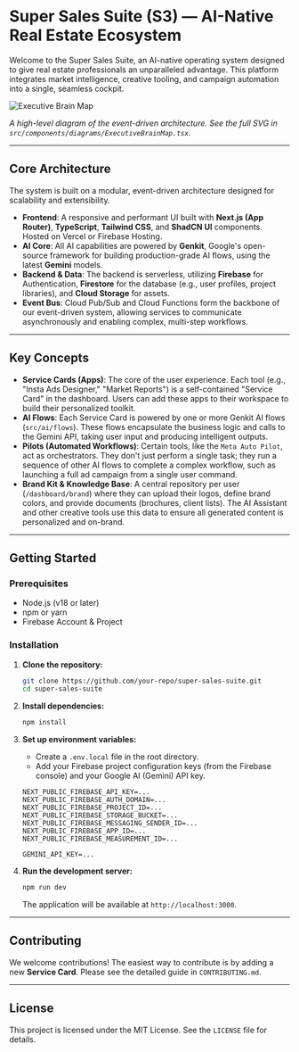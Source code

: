# Super Sales Suite (S3) — AI-Native Real Estate Ecosystem

Welcome to the Super Sales Suite, an AI-native operating system designed to give real estate professionals an unparalleled advantage. This platform integrates market intelligence, creative tooling, and campaign automation into a single, seamless cockpit.

![Executive Brain Map](https://firebasestorage.googleapis.com/v0/b/mtcmartechgooodstage-456-326b5.appspot.com/o/executive_brain_map.png?alt=media&token=167a5704-ca13-43e6-997c-9b73715d31f0)

*A high-level diagram of the event-driven architecture. See the full SVG in `src/components/diagrams/ExecutiveBrainMap.tsx`.*

---

## Core Architecture

The system is built on a modular, event-driven architecture designed for scalability and extensibility.

-   **Frontend**: A responsive and performant UI built with **Next.js (App Router)**, **TypeScript**, **Tailwind CSS**, and **ShadCN UI** components. Hosted on Vercel or Firebase Hosting.
-   **AI Core**: All AI capabilities are powered by **Genkit**, Google's open-source framework for building production-grade AI flows, using the latest **Gemini** models.
-   **Backend & Data**: The backend is serverless, utilizing **Firebase** for Authentication, **Firestore** for the database (e.g., user profiles, project libraries), and **Cloud Storage** for assets.
-   **Event Bus**: Cloud Pub/Sub and Cloud Functions form the backbone of our event-driven system, allowing services to communicate asynchronously and enabling complex, multi-step workflows.

---

## Key Concepts

-   **Service Cards (Apps)**: The core of the user experience. Each tool (e.g., "Insta Ads Designer," "Market Reports") is a self-contained "Service Card" in the dashboard. Users can add these apps to their workspace to build their personalized toolkit.
-   **AI Flows**: Each Service Card is powered by one or more Genkit AI flows (`src/ai/flows`). These flows encapsulate the business logic and calls to the Gemini API, taking user input and producing intelligent outputs.
-   **Pilots (Automated Workflows)**: Certain tools, like the `Meta Auto Pilot`, act as orchestrators. They don't just perform a single task; they run a sequence of other AI flows to complete a complex workflow, such as launching a full ad campaign from a single user command.
-   **Brand Kit & Knowledge Base**: A central repository per user (`/dashboard/brand`) where they can upload their logos, define brand colors, and provide documents (brochures, client lists). The AI Assistant and other creative tools use this data to ensure all generated content is personalized and on-brand.

---

## Getting Started

### Prerequisites

-   Node.js (v18 or later)
-   npm or yarn
-   Firebase Account & Project

### Installation

1.  **Clone the repository:**
    ```bash
    git clone https://github.com/your-repo/super-sales-suite.git
    cd super-sales-suite
    ```

2.  **Install dependencies:**
    ```bash
    npm install
    ```

3.  **Set up environment variables:**
    -   Create a `.env.local` file in the root directory.
    -   Add your Firebase project configuration keys (from the Firebase console) and your Google AI (Gemini) API key.
    ```
    NEXT_PUBLIC_FIREBASE_API_KEY=...
    NEXT_PUBLIC_FIREBASE_AUTH_DOMAIN=...
    NEXT_PUBLIC_FIREBASE_PROJECT_ID=...
    NEXT_PUBLIC_FIREBASE_STORAGE_BUCKET=...
    NEXT_PUBLIC_FIREBASE_MESSAGING_SENDER_ID=...
    NEXT_PUBLIC_FIREBASE_APP_ID=...
    NEXT_PUBLIC_FIREBASE_MEASUREMENT_ID=...

    GEMINI_API_KEY=...
    ```

4.  **Run the development server:**
    ```bash
    npm run dev
    ```
    The application will be available at `http://localhost:3000`.

---

## Contributing

We welcome contributions! The easiest way to contribute is by adding a new **Service Card**. Please see the detailed guide in `CONTRIBUTING.md`.

---

## License

This project is licensed under the MIT License. See the `LICENSE` file for details.
